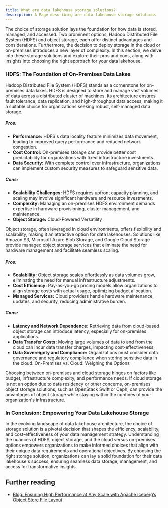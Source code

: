 ```yaml
---
title: What are data lakehouse storage solutions?
description: A Page describing are data lakehouse storage solutions
---
```


The choice of storage solution lays the foundation for how data is stored, managed, and accessed. Two prominent options, Hadoop Distributed File System (HDFS) and object storage, each offer distinct advantages and considerations. Furthermore, the decision to deploy storage in the cloud or on-premises introduces a new layer of complexity. In this section, we delve into these storage solutions and explore their pros and cons, along with insights into choosing the right approach for your data lakehouse.

### HDFS: The Foundation of On-Premises Data Lakes

Hadoop Distributed File System (HDFS) stands as a cornerstone for on-premises data lakes. HDFS is designed to store and manage vast volumes of data across a distributed cluster of machines. Its architecture ensures fault tolerance, data replication, and high-throughput data access, making it a suitable choice for organizations seeking robust, self-managed data storage.

##### Pros:

- **Performance:** HDFS's data locality feature minimizes data movement, leading to improved query performance and reduced network congestion.
- **Cost Control:** On-premises storage can provide better cost predictability for organizations with fixed infrastructure investments.
- **Data Security:** With complete control over infrastructure, organizations can implement custom security measures to safeguard sensitive data.

##### Cons:

- **Scalability Challenges:** HDFS requires upfront capacity planning, and scaling may involve significant hardware and resource investments.
- **Complexity:** Managing an on-premises HDFS environment demands expertise in hardware provisioning, cluster management, and maintenance.
- **Object Storage:** Cloud-Powered Versatility

Object storage, often leveraged in cloud environments, offers flexibility and scalability, making it an attractive option for data lakehouses. Solutions like Amazon S3, Microsoft Azure Blob Storage, and Google Cloud Storage provide managed object storage services that eliminate the need for hardware management and facilitate seamless scaling.

##### Pros:

- **Scalability:** Object storage scales effortlessly as data volumes grow, eliminating the need for manual infrastructure adjustments.
- **Cost Efficiency:** Pay-as-you-go pricing models allow organizations to align storage costs with actual usage, optimizing budget allocation.
- **Managed Services:** Cloud providers handle hardware maintenance, updates, and security, reducing administrative burden.

##### Cons:

- **Latency and Network Dependence:** Retrieving data from cloud-based object storage can introduce latency, especially for on-premises applications.
- **Data Transfer Costs:** Moving large volumes of data to and from the cloud can incur data transfer charges, impacting cost-effectiveness.
- **Data Sovereignty and Compliance:** Organizations must consider data governance and regulatory compliance when storing sensitive data in the cloud.
On-Premises vs. Cloud: Weighing the Options

Choosing between on-premises and cloud storage hinges on factors like budget, infrastructure complexity, and performance needs. If cloud storage is not an option due to data residency or other concerns, on-premises object storage solutions, such as OpenStack Swift or Ceph, can provide the advantages of object storage while staying within the confines of your organization's infrastructure.

### In Conclusion: Empowering Your Data Lakehouse Storage

In the evolving landscape of data lakehouse architecture, the choice of storage solution is a pivotal decision that shapes the efficiency, scalability, and cost-effectiveness of your data management strategy. Understanding the nuances of HDFS, object storage, and the cloud versus on-premises options empowers organizations to make informed choices that align with their unique data requirements and operational objectives. By choosing the right storage solution, organizations can lay a solid foundation for their data lakehouse's success, ensuring seamless data storage, management, and access for transformative insights.

## Further reading

- [Blog: Ensuring High Performance at Any Scale with Apache Iceberg’s Object Store File Layout](https://www.dremio.com/blog/ensuring-high-performance-at-any-scale-with-apache-icebergs-object-store-file-layout/)


